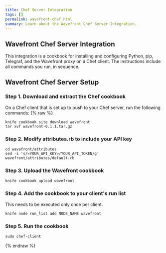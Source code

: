 ```yaml
---
title: Chef Server Integration
tags: []
permalink: wavefront-chef.html
summary: Learn about the Wavefront Chef Server Integration.
---
```

## Wavefront Chef Server Integration

This integration is a cookbook for installing and configuring Python, pip, Telegraf, and the Wavefront proxy on a Chef client. The instructions include all commands you run, in sequence.

## Wavefront Chef Server Setup

### Step 1. Download and extract the Chef cookbook

On a Chef client that is set up to push to your Chef server, run the following commands:
{% raw %}
```
knife cookbook site download wavefront
tar xvf wavefront-0.1.1.tar.gz
```

### Step 2. Modify attributes.rb to include your API key


```
cd wavefront/attributes
sed -i 's/<YOUR_API_KEY>/YOUR_API_TOKEN/g' wavefront/attributes/default.rb
```

### Step 3. Upload the Wavefront cookbook

```
knife cookbook upload wavefront
```

### Step 4. Add the cookbook to your client's run list

This needs to be executed only once per client.

```
knife node run_list add NODE_NAME wavefront
```

### Step 5. Run the cookbook

```
sudo chef-client
```
{% endraw %}
